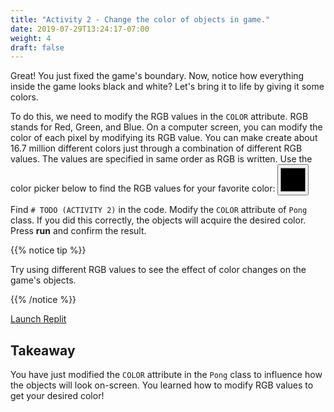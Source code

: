 ```yaml
---
title: "Activity 2 - Change the color of objects in game."
date: 2019-07-29T13:24:17-07:00
weight: 4
draft: false
---
```


Great! You just fixed the game's boundary. Now, notice how everything inside the game looks black and white? Let's bring
it to life by giving it some colors.

To do this, we need to modify the RGB values in the `COLOR` attribute.
RGB stands for Red, Green, and Blue. On a computer screen, you can modify the color of each pixel by modifying its RGB
value. You can make create about 16.7 million different colors just through a combination of different RGB values. The
values are specified in same order as RGB is written. Use the color picker below to find the RGB values for your
favorite color:
<input type="color" id="colorpicker" style="height:50px;width:50px">

Find `# TODO (ACTIVITY 2)` in the code. Modify the `COLOR` attribute of `Pong` class. If you did this correctly, the
objects will acquire the desired color. Press <b>run</b> and confirm the result.

{{% notice tip %}}

Try using different RGB values to see the effect of color changes on the game's objects.

{{% /notice %}}

<a class="my-2 mx-4 btn btn-info" href="https://replit.com/@nuevofoundation/PongLessonStudent" target="_blank">Launch
Replit</a>

## Takeaway

You have just modified the `COLOR` attribute in the `Pong` class to influence how the objects will look on-screen. You
learned how to modify RGB values to get your desired color!
